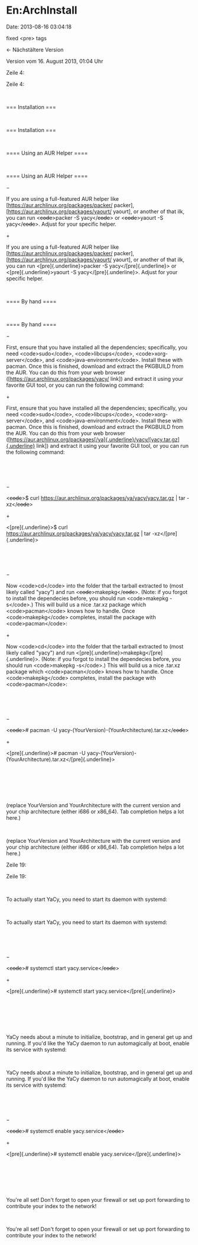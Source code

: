 En:ArchInstall
==============

Date: 2013-08-16 03:04:18

fixed \<pre\> tags

← Nächstältere Version

Version vom 16. August 2013, 01:04 Uhr

Zeile 4:

Zeile 4:

 

<div>

=== Installation ===

</div>

 

<div>

=== Installation ===

</div>

 

<div>

==== Using an AUR Helper ====

</div>

 

<div>

==== Using an AUR Helper ====

</div>

−

<div>

If you are using a full-featured AUR helper like
\[https://aur.archlinux.org/packages/packer/ packer\],
\[https://aur.archlinux.org/packages/yaourt/ yaourt\], or another of
that ilk, you can run \<~~code~~\>packer -S yacy\</~~code~~\> or
\<~~code~~\>yaourt -S yacy\</~~code~~\>. Adjust for your specific
helper.

</div>

\+

<div>

If you are using a full-featured AUR helper like
\[https://aur.archlinux.org/packages/packer/ packer\],
\[https://aur.archlinux.org/packages/yaourt/ yaourt\], or another of
that ilk, you can run \<[pre]{.underline}\>packer -S
yacy\</[pre]{.underline}\> or \<[pre]{.underline}\>yaourt -S
yacy\</[pre]{.underline}\>. Adjust for your specific helper.

</div>

 

<div>

==== By hand ====

</div>

 

<div>

==== By hand ====

</div>

−

<div>

First, ensure that you have installed all the dependencies;
specifically, you need \<code\>sudo\</code\>, \<code\>libcups\</code\>,
\<code\>xorg-server\</code\>, and \<code\>java-environment\</code\>.
Install these with pacman. Once this is finished, download and extract
the PKGBUILD from the AUR. You can do this from your web browser
(\[https://aur.archlinux.org/packages/yacy/ link\]) and extract it using
your favorite GUI tool, or you can run the following command:

</div>

\+

<div>

First, ensure that you have installed all the dependencies;
specifically, you need \<code\>sudo\</code\>, \<code\>libcups\</code\>,
\<code\>xorg-server\</code\>, and \<code\>java-environment\</code\>.
Install these with pacman. Once this is finished, download and extract
the PKGBUILD from the AUR. You can do this from your web browser
(\[https://aur.archlinux.org/packages[/ya]{.underline}/yacy/[yacy.tar.gz]{.underline}
link\]) and extract it using your favorite GUI tool, or you can run the
following command:

</div>

 

 

−

<div>

\<~~code~~\>\$ curl
https://aur.archlinux.org/packages/ya/yacy/yacy.tar.gz \| tar
-xz\</~~code~~\>

</div>

\+

<div>

\<[pre]{.underline}\>\$ curl
https://aur.archlinux.org/packages/ya/yacy/yacy.tar.gz \| tar
-xz\</[pre]{.underline}\>

</div>

 

 

−

<div>

Now \<code\>cd\</code\> into the folder that the tarball extracted to
(most likely called \"yacy\") and run \<~~code~~\>makepkg\</~~code~~\>.
(Note: if you forgot to install the dependecies before, you should run
\<code\>makepkg -s\</code\>.) This will build us a nice .tar.xz package
which \<code\>pacman\</code\> knows how to handle. Once
\<code\>makepkg\</code\> completes, install the package with
\<code\>pacman\</code\>:

</div>

\+

<div>

Now \<code\>cd\</code\> into the folder that the tarball extracted to
(most likely called \"yacy\") and run
\<[pre]{.underline}\>makepkg\</[pre]{.underline}\>. (Note: if you forgot
to install the dependecies before, you should run \<code\>makepkg
-s\</code\>.) This will build us a nice .tar.xz package which
\<code\>pacman\</code\> knows how to handle. Once
\<code\>makepkg\</code\> completes, install the package with
\<code\>pacman\</code\>:

</div>

 

 

−

<div>

\<~~code~~\>\# pacman -U
yacy-(YourVersion)-(YourArchitecture).tar.xz\</~~code~~\>

</div>

\+

<div>

\<[pre]{.underline}\>\# pacman -U
yacy-(YourVersion)-(YourArchitecture).tar.xz\</[pre]{.underline}\>

</div>

 

 

 

<div>

(replace YourVersion and YourArchitecture with the current version and
your chip architecture (either i686 or x86\_64). Tab completion helps a
lot here.)

</div>

 

<div>

(replace YourVersion and YourArchitecture with the current version and
your chip architecture (either i686 or x86\_64). Tab completion helps a
lot here.)

</div>

Zeile 19:

Zeile 19:

 

<div>

To actually start YaCy, you need to start its daemon with systemd:

</div>

 

<div>

To actually start YaCy, you need to start its daemon with systemd:

</div>

 

 

−

<div>

\<~~code~~\>\# systemctl start yacy.service\</~~code~~\>

</div>

\+

<div>

\<[pre]{.underline}\>\# systemctl start
yacy.service\</[pre]{.underline}\>

</div>

 

 

 

<div>

YaCy needs about a minute to initialize, bootstrap, and in general get
up and running. If you\'d like the YaCy daemon to run automagically at
boot, enable its service with systemd:

</div>

 

<div>

YaCy needs about a minute to initialize, bootstrap, and in general get
up and running. If you\'d like the YaCy daemon to run automagically at
boot, enable its service with systemd:

</div>

 

 

−

<div>

\<~~code~~\>\# systemctl enable yacy.service\</~~code~~\>

</div>

\+

<div>

\<[pre]{.underline}\>\# systemctl enable
yacy.service\</[pre]{.underline}\>

</div>

 

 

 

<div>

You\'re all set! Don\'t forget to open your firewall or set up port
forwarding to contribute your index to the network!

</div>

 

<div>

You\'re all set! Don\'t forget to open your firewall or set up port
forwarding to contribute your index to the network!

</div>
